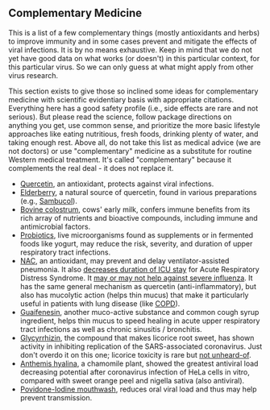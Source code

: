 ## Complementary Medicine 

This is a list of a few complementary things (mostly antioxidants and herbs) to improve immunity and in some cases prevent and mitigate the effects of viral infections. It is by no means exhaustive. Keep in mind that we do not yet have good data on what works (or doesn't) in this particular context, for this particular virus. So we can only guess at what might apply from other virus research. 

This section exists to give those so inclined some ideas for complementary medicine with scientific evidentiary basis with appropriate citations. Everything here has a good safety profile (i.e., side effects are rare and not serious). But please read the science, follow package directions on anything you get, use common sense, and prioritize the more basic lifestyle approaches like eating nutritious, fresh foods, drinking plenty of water, and taking enough rest. Above all, do not take this list as medical advice (we are not doctors) or use "complementary" medicine as a substitute for routine Western medical treatment. It's called "complementary" because it complements the real deal - it does not replace it. 

* [Quercetin](https://articles.mercola.com/sites/articles/archive/2018/02/26/quercetin-for-flu.aspx), an antioxidant, protects against viral infections. 
* [Elderberry](https://www.ncbi.nlm.nih.gov/pmc/articles/PMC6124954/), a natural source of quercetin, found in various preparations (e.g., [Sambucol](https://www.amazon.de/dp/B005039D78/ref=sr_1_8?keywords=sambucol&qid=1584023224&sr=8-8)).
* [Bovine colostrum](https://www.ncbi.nlm.nih.gov/pmc/articles/PMC6124954/), cows' early milk, confers immune benefits from its rich array of nutrients and bioactive compounds, including immune and antimicrobial factors.
* [Probiotics](https://www.ncbi.nlm.nih.gov/pmc/articles/PMC6124954/), live microorganisms found as supplements or in fermented foods like yogurt, may reduce the risk, severity, and duration of upper respiratory tract infections. 
* [NAC](https://www.ncbi.nlm.nih.gov/pmc/articles/PMC5937299/), an antioxidant, may prevent and delay ventilator-assisted pneumonia. It also [decreases duration of ICU stay](https://www.ncbi.nlm.nih.gov/pmc/articles/PMC5590037/) for Acute Respiratory Distress Syndrome. It [may or may not help against severe influenza](https://www.ncbi.nlm.nih.gov/pmc/articles/PMC5801167/). It has the same general mechanism as quercetin (anti-inflammatory), but also has mucolytic action (helps thin mucus) that make it particularly useful in patients with lung disease (like [COPD](https://www.ncbi.nlm.nih.gov/pmc/articles/PMC4245155/)). 
* [Guaifenesin](https://www.ncbi.nlm.nih.gov/pmc/articles/PMC5724298/), another muco-active substance and common cough syrup ingredient, helps thin mucus to speed healing in acute upper respiratory tract infections as well as chronic sinusitis / bronchitis. 
* [Glycyrrhizin](https://www.ncbi.nlm.nih.gov/pubmed/12814717), the compound that makes licorice root sweet, has shown activity in inhibiting replication of the SARS-associated coronavirus. Just don't overdo it on this one; licorice toxicity is rare but [not unheard-of](https://emedicine.medscape.com/article/817578-clinical).
* [Anthemis hyalina](https://www.ncbi.nlm.nih.gov/pmc/articles/PMC3933739/), a chamomile plant, showed the greatest antiviral load decreasing potential after coronavirus infection of HeLa cells in vitro, compared with sweet orange peel and nigella sativa (also antiviral). 
* [Povidone-Iodine mouthwash](https://www.ncbi.nlm.nih.gov/pmc/articles/PMC4675768/), reduces oral viral load and thus may help prevent transmission. 

